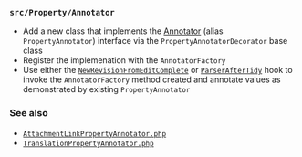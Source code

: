 ### `src/Property/Annotator`

- Add a new class that implements the [Annotator](https://github.com/SemanticMediaWiki/SemanticMediaWiki/blob/master/src/Property/Annotator.php) (alias `PropertyAnnotator`) interface via the `PropertyAnnotatorDecorator` base class
- Register the implemenation with the `AnnotatorFactory`
- Use either the [`NewRevisionFromEditComplete`](https://github.com/SemanticMediaWiki/SemanticMediaWiki/blob/master/src/MediaWiki/Hooks/NewRevisionFromEditComplete.php) or [`ParserAfterTidy`](https://github.com/SemanticMediaWiki/SemanticMediaWiki/blob/master/src/MediaWiki/Hooks/ParserAfterTidy.php) hook to invoke the `AnnotatorFactory` method created and annotate values as demonstrated by existing `PropertyAnnotator`

### See also

- [`AttachmentLinkPropertyAnnotator.php`](https://github.com/SemanticMediaWiki/SemanticMediaWiki/blob/master/src/Property/Annotators/AttachmentLinkPropertyAnnotator.php)
- [`TranslationPropertyAnnotator.php`](https://github.com/SemanticMediaWiki/SemanticMediaWiki/blob/master/src/Property/Annotators/TranslationPropertyAnnotator.php)